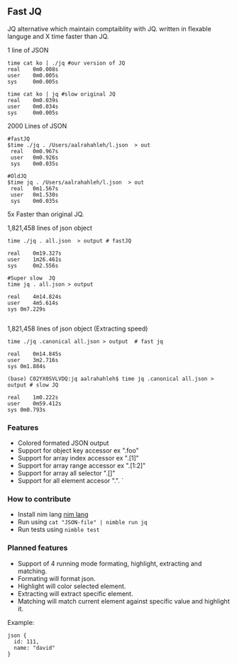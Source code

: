 ## Fast JQ

JQ alternative which maintain comptaiblity with JQ. written in flexable languge and X time faster than JQ.

1 line of JSON
```
time cat ko | ./jq #our version of JQ
real    0m0.008s
user    0m0.005s
sys     0m0.005s

time cat ko | jq #slow original JQ
real    0m0.039s
user    0m0.034s
sys     0m0.005s

```

2000 Lines of JSON
```
#fastJQ
$time ./jq . /Users/aalrahahleh/l.json  > out
 real	0m0.967s
 user	0m0.926s
 sys	0m0.035s

#OldJQ
$time jq . /Users/aalrahahleh/l.json  > out
 real	0m1.567s
 user	0m1.530s
 sys	0m0.035s

```

5x Faster than original JQ.

1,821,458 lines of json object
```
time ./jq . all.json  > output # fastJQ

real    0m19.327s
user    1m26.461s
sys     0m2.556s

#Super slow  JQ
time jq . all.json > output

real	4m14.824s
user	4m5.614s
sys	0m7.229s


```


1,821,458 lines of json object (Extracting speed)

```
time ./jq .canonical all.json > output  # fast jq

real	0m14.845s
user	3m2.716s
sys	0m1.884s

(base) C02YX0SVLVDQ:jq aalrahahleh$ time jq .canonical all.json > output # slow JQ

real	1m0.222s
user	0m59.412s
sys	0m0.793s

```

### Features

- Colored formated JSON output
- Support for object key accessor ex ".foo"
- Support for array index accessor ex ".[1]"
- Support for array range accessor ex ".[1:2]"
- Support for array all selector ".[]"
- Support for all element accesor ".".
`
### How to contribute 

- Install nim lang [nim lang](https://nim-lang.org/install.html)
- Run using `cat "JSON-file" | nimble run jq`
- Run tests using `nimble test`

### Planned features

- Support of 4 running mode formating, highlight, extracting and matching. 
- Formating  will format json.
- Highlight will color selected element. 
- Extracting  will extract specific element.
- Matching will match current element against specific value and highlight it.


Example:
```
json {
  id: 111,
  name: "david"
}
```

```
  


